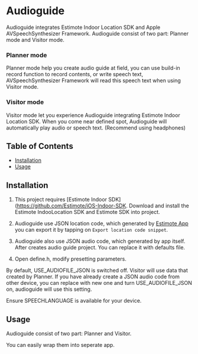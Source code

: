 # Audioguide

Audioguide integrates Estimote Indoor Location SDK and Apple AVSpeechSynthesizer Framework. Audioguide consist of two part: Planner mode and Visitor mode.

### Planner mode

Planner mode help you create audio guide at field, you can use build-in record
function to record contents, or write speech text, AVSpeechSynthesizer Framework will read this speech text when using Visitor mode.

### Visitor mode

Visitor mode let you experience Audioguide integrating Estimote Indoor Location
SDK. When you come near defined spot, Audioguide will automatically play audio
or speech text. (Recommend using headphones)

## Table of Contents
* [Installation](#installation)
* [Usage](#usage)

## Installation

1. This project requires [Estimote Indoor SDK](https://github.com/Estimote/iOS-Indoor-SDK. Download and install the Estimote IndooLocation SDK and Estimote SDK into project.

2. Audioguide use JSON location code, which generated by [Estimote App](https://itunes.apple.com/us/app/estimote/id686915066?mt=8) you can export it by tapping on ```Export location code snippet```.

3. Audioguide also use JSON audio code, which generated by app itself. After
creates audio guide project. You can replace it with defaults file.

4. Open define.h, modify presetting parameters.

By default, USE_AUDIOFILE_JSON is switched off. Visitor will use data that
created by Planner. If you have already create a JSON audio code from other 
device, you can replace with new one and turn USE_AUDIOFILE_JSON on, 
audioguide will use this setting.

Ensure SPEECHLANGUAGE is available for your device.

## Usage

Audioguide consist of two part: Planner and Visitor.

You can easily wrap them into seperate app.


